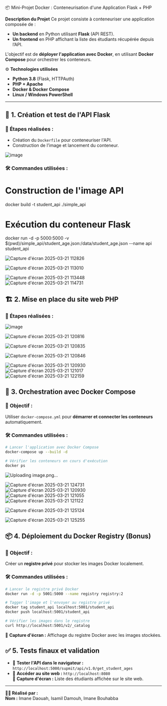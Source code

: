 📦 Mini-Projet Docker : Conteneurisation d'une Application Flask + PHP

**Description du Projet**
Ce projet consiste à conteneuriser une application composée de :  
-  **Un backend** en Python utilisant **Flask** (API REST).  
-  **Un frontend** en PHP affichant la liste des étudiants récupérée depuis l’API.  

L'objectif est de **déployer l'application avec Docker**, en utilisant **Docker Compose** pour orchestrer les conteneurs.  


⚙️ **Technologies utilisées**  
- **Python 3.8** (Flask, HTTPAuth)  
- **PHP + Apache**  
- **Docker & Docker Compose**  
- **Linux / Windows PowerShell**  

---

## 🔨 **1. Création et test de l'API Flask**  
### 📌 **Étapes réalisées :**  
- Création du `Dockerfile` pour conteneuriser l'API.  
- Construction de l’image et lancement du conteneur.  

![image](https://github.com/user-attachments/assets/90f4cc1e-e8e1-4639-a70e-f5116d15d400)

### 🛠️ **Commandes utilisées :**  
# Construction de l'image API
docker build -t student_api ./simple_api

# Exécution du conteneur Flask
docker run -d -p 5000:5000 -v $(pwd)/simple_api/student_age.json:/data/student_age.json --name api student_api

![Capture d'écran 2025-03-21 112826](https://github.com/user-attachments/assets/ecd8799c-4f00-4a83-966c-2039e4f3a8cf)

![Capture d'écran 2025-03-21 113010](https://github.com/user-attachments/assets/974f8437-f751-4138-97af-5a4b85613a10)

![Capture d'écran 2025-03-21 113448](https://github.com/user-attachments/assets/3744dd16-015b-404a-94c5-6271f7aaea4f)
![Capture d'écran 2025-03-21 114731](https://github.com/user-attachments/assets/295d989e-0606-4d8e-84e4-4fe983230082)




## 🏗️ **2. Mise en place du site web PHP**  
### 📌 **Étapes réalisées :**  
![image](https://github.com/user-attachments/assets/4ef13e30-7b01-4514-8f84-bc98383d5ad9)

![Capture d'écran 2025-03-21 120816](https://github.com/user-attachments/assets/0421c319-6af1-42b7-a068-5b338c6e1184)

![Capture d'écran 2025-03-21 120835](https://github.com/user-attachments/assets/4c7fd7fb-f93b-4197-8676-fac5e1fa7ef1)

![Capture d'écran 2025-03-21 120846](https://github.com/user-attachments/assets/1c8af17b-b56c-4e48-b3ef-5e98022e7fa4)

![Capture d'écran 2025-03-21 120930](https://github.com/user-attachments/assets/2f15d6f0-b68b-45b0-96b5-996390ebed53)
![Capture d'écran 2025-03-21 121017](https://github.com/user-attachments/assets/1383f0a5-fb84-4644-9798-6e07900391e1)
![Capture d'écran 2025-03-21 122159](https://github.com/user-attachments/assets/314c5ca8-ea9d-4550-82d2-033d1d078976)

## 🐳 **3. Orchestration avec Docker Compose**  
### 📌 **Objectif :**  
Utiliser `docker-compose.yml` pour **démarrer et connecter les conteneurs** automatiquement.  

### 🛠️ **Commandes utilisées :**  
```sh
# Lancer l'application avec Docker Compose
docker-compose up --build -d

# Vérifier les conteneurs en cours d'exécution
docker ps
```
![Uploading image.png…]()

![Capture d'écran 2025-03-21 124731](https://github.com/user-attachments/assets/3865b1a9-70f1-478f-a33e-88a6168a2289)
![Capture d'écran 2025-03-21 120930](https://github.com/user-attachments/assets/8b274a70-f48b-412f-a959-36f8eb48ad27)
![Capture d'écran 2025-03-21 121055](https://github.com/user-attachments/assets/05784faa-ad6f-4079-b075-80d05e05627c)
![Capture d'écran 2025-03-21 121122](https://github.com/user-attachments/assets/ca8989cb-a8d4-4787-984d-5c8623f328c1)



![Capture d'écran 2025-03-21 125124](https://github.com/user-attachments/assets/bf9f8500-0bae-466d-bcbe-0aa8ac183b3f)

![Capture d'écran 2025-03-21 125255](https://github.com/user-attachments/assets/37cfb358-2e23-42a2-9104-893f7bfc9163)


## 📦 **4. Déploiement du Docker Registry (Bonus)**  
### 📌 **Objectif :**  
Créer un **registre privé** pour stocker les images Docker localement.  

### 🛠️ **Commandes utilisées :**  
```sh
# Lancer le registre privé Docker
docker run -d -p 5001:5000 --name registry registry:2

# Tagger l'image et l'envoyer au registre privé
docker tag student_api localhost:5001/student_api
docker push localhost:5001/student_api

# Vérifier les images dans le registre
curl http://localhost:5001/v2/_catalog
```
📸 **Capture d'écran :** Affichage du registre Docker avec les images stockées.  

## ✅ **5. Tests finaux et validation**  
- 📌 **Tester l'API dans le navigateur :** `http://localhost:5000/supmit/api/v1.0/get_student_ages`  
- 📌 **Accéder au site web :** `http://localhost:8080`  
📸 **Capture d'écran :** Liste des étudiants affichée sur le site web.  

---





**👨‍💻 Réalisé par :**  
**Nom :** Imane Daouah, Isamil Damouh, Imane Bouhabba  

